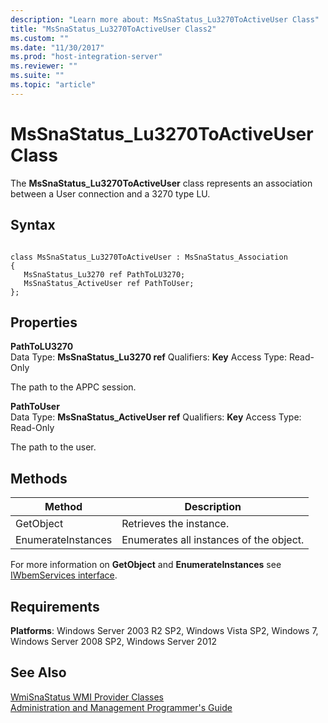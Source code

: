 ```yaml
---
description: "Learn more about: MsSnaStatus_Lu3270ToActiveUser Class"
title: "MsSnaStatus_Lu3270ToActiveUser Class2"
ms.custom: ""
ms.date: "11/30/2017"
ms.prod: "host-integration-server"
ms.reviewer: ""
ms.suite: ""
ms.topic: "article"
---
```

# MsSnaStatus_Lu3270ToActiveUser Class
The **MsSnaStatus_Lu3270ToActiveUser** class represents an association between a User connection and a 3270 type LU.  
  
## Syntax  
  
```  
  
class MsSnaStatus_Lu3270ToActiveUser : MsSnaStatus_Association  
{  
   MsSnaStatus_Lu3270 ref PathToLU3270;  
   MsSnaStatus_ActiveUser ref PathToUser;  
};  
```  
  
## Properties  
 **PathToLU3270**  
 Data Type: **MsSnaStatus_Lu3270 ref** Qualifiers: **Key** Access Type: Read-Only  
  
 The path to the APPC session.  
  
 **PathToUser**  
 Data Type: **MsSnaStatus_ActiveUser ref** Qualifiers: **Key** Access Type: Read-Only  
  
 The path to the user.  
  
## Methods  
  
|Method|Description|  
|------------|-----------------|  
|GetObject|Retrieves the instance.|  
|EnumerateInstances|Enumerates all instances of the object.|  
  
 For more information on **GetObject** and **EnumerateInstances** see [IWbemServices interface](/windows/win32/wmisdk/iwbemservices-methods). 
  
## Requirements  
 **Platforms**: Windows Server 2003 R2 SP2, Windows Vista SP2, Windows 7, Windows Server 2008 SP2, Windows Server 2012  
  
## See Also  
 [WmiSnaStatus WMI Provider Classes](../core/wmisnastatus-wmi-provider-classes1.md)   
 [Administration and Management Programmer's Guide](./administration-and-management-programmer-s-guide2.md)